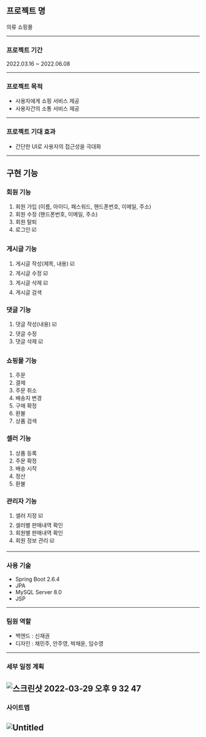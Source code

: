 ## 프로젝트 명 
의류 쇼핑몰

---
### 프로젝트 기간
2022.03.16 ~ 2022.06.08

---
### 프로젝트 목적
* 사용자에게 쇼핑 서비스 제공
* 사용자간의 소통 서비스 제공

---
### 프로젝트 기대 효과
* 간단한 UI로 사용자의 접근성을 극대화

---
## 구현 기능 
### 회원 기능
1. 회원 가입 (이름, 아이디, 패스워드, 핸드폰번호, 이메일, 주소) 
2. 회원 수정 (핸드폰번호, 이메일, 주소)
3. 회원 탈퇴 
4. 로그인  ☑️
### 게시글 기능 
1. 게시글 작성(제목, 내용)  ☑️
2. 게시글 수정  ☑️
3. 게시글 삭제  ☑️
4. 게시글 검색
### 댓글 기능
1. 댓글 작성(내용)  ☑️
2. 댓글 수정 
3. 댓글 삭제  ☑️
### 쇼핑몰 기능
1. 주문
2. 결제
3. 주문 취소
4. 배송지 변경
5. 구매 확정
6. 환불 
7. 상품 검색
### 셀러 기능
1. 상품 등록
2. 주문 확정
3. 배송 시작 
4. 정산
5. 환불
### 관리자 기능
1. 셀러 지정  ☑️
2. 셀러별 판매내역 확인
3. 회원별 판매내역 확인
4. 회원 정보 관리  ☑️

---
### 사용 기술
* Spring Boot 2.6.4
* JPA
* MySQL Server 8.0
* JSP

---
### 팀원 역할 
* 백엔드 : 신재권
* 디자인 : 채민주, 안주영, 박채윤, 임수영

---
### 세부 일정 계획
![스크린샷 2022-03-29 오후 9 32 47](https://user-images.githubusercontent.com/80821744/160614217-640e4a88-a8b8-444e-842d-1cffbb13264f.png)
---
### 사이트맵
![Untitled](https://user-images.githubusercontent.com/80821744/160614279-8224f038-d531-4bf2-94b1-abc651e5d23d.png)
---
